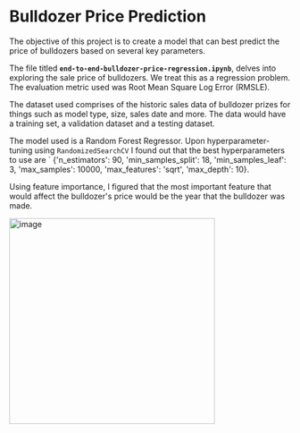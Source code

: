 # Bulldozer Price Prediction

The objective of this project is to create a model that can best predict the price of bulldozers based on several key parameters.

The file titled **`end-to-end-bulldozer-price-regression.ipynb`**, delves into exploring the sale price of bulldozers. We treat this as a regression problem. The evaluation metric used was Root Mean Square Log Error (RMSLE). 

The dataset used comprises of the historic sales data of bulldozer prizes for things such as model type, size, sales date and more. The data would have a training set, a validation dataset and a testing dataset.

The model used is a Random Forest Regressor. Upon hyperparameter-tuning using `RandomizedSearchCV` I found out that the best hyperparameters to use are ` {'n_estimators': 90,  'min_samples_split': 18,  'min_samples_leaf': 3, 'max_samples': 10000, 'max_features': 'sqrt', 'max_depth': 10}.

Using feature importance, I figured that the most important feature that would affect the bulldozer's price would be the year that the bulldozer was made.

<img width="368" alt="image" src="https://github.com/SGhuman123/Data-Science-Portfolio/assets/63066897/5a8fbdca-980d-4da1-a2e4-b8b3b62137c8">

